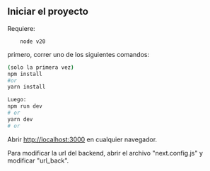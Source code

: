 ## Iniciar el proyecto

Requiere:
```
    node v20
```
primero, correr uno de los siguientes comandos:

```bash
(solo la primera vez)
npm install
#or
yarn install

Luego:
npm run dev
# or
yarn dev
# or
```

Abrir [http://localhost:3000](http://localhost:3000) en cualquier navegador.

Para modificar la url del backend, abrir el archivo "next.config.js" y modificar "url_back". 
